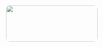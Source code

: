 <div style="display: flex;
    flex-direction: row;
    justify-content: center;
    align-items: center;
    width:250px;
    height:100px;
    overflow: hidden;
    border-radius: 10px;
">
  <img style="width:100%;" src="https://github.com/JiuChiYl/JiuChiYl/tree/main/imgs/a2.jpg">
</div>
